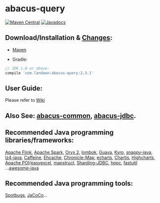 # abacus-query
 
[![Maven Central](https://img.shields.io/maven-central/v/com.landawn/abacus-query.svg)](https://maven-badges.herokuapp.com/maven-central/com.landawn/abacus-query/)
[![Javadocs](https://img.shields.io/badge/javadoc-2.3.1-brightgreen.svg)](https://www.javadoc.io/doc/com.landawn/abacus-query/2.3.1/index.html)

## Download/Installation & [Changes](https://github.com/landawn/abacus-query/blob/master/CHANGES.md):

* [Maven](http://search.maven.org/#search%7Cga%7C1%7Cg%3A%22com.landawn%22)

* Gradle:
```gradle
// JDK 1.8 or above:
compile 'com.landawn:abacus-query:2.3.1'
```


## User Guide:
Please refer to [Wiki](https://github.com/landawn/abacus-query/wiki)


## Also See: [abacus-common](https://github.com/landawn/abacus-common), [abacus-jdbc](https://github.com/landawn/abacus-jdbc).


## Recommended Java programming libraries/frameworks:
[Apache Flink](https://flink.apache.org/), 
[Apache Spark](https://spark.apache.org/), 
[Oryx 2](http://oryx.io/), 
[lombok](https://github.com/rzwitserloot/lombok), [Guava](https://github.com/google/guava), [Kyro](https://github.com/EsotericSoftware/kryo), [snappy-java](https://github.com/xerial/snappy-java), [lz4-java](https://github.com/lz4/lz4-java), [Caffeine](https://github.com/ben-manes/caffeine), [Ehcache](http://www.ehcache.org/), [Chronicle-Map](https://github.com/OpenHFT/Chronicle-Map), [echarts](https://github.com/apache/incubator-echarts), 
[Chartjs](https://github.com/chartjs/Chart.js), [Highcharts](https://www.highcharts.com/blog/products/highcharts/), [Apache POI](https://github.com/apache/poi)/[easyexcel](https://github.com/alibaba/easyexcel), [mapstruct](https://github.com/mapstruct/mapstruct), [Sharding-JDBC](https://github.com/apache/incubator-shardingsphere), [hppc](https://github.com/carrotsearch/hppc), [fastutil](https://github.com/vigna/fastutil) ...[awesome-java](https://github.com/akullpp/awesome-java)

## Recommended Java programming tools:
[Spotbugs](https://github.com/spotbugs/spotbugs), [JaCoCo](https://www.eclemma.org/jacoco/)...